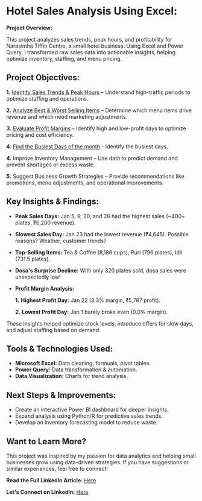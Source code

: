 # Hotel Sales Analysis Using Excel:

**Project Overview:** 

 This project analyzes sales trends, peak hours, and profitability for Narasimha Tiffin Centre, a small hotel business. Using Excel and Power Query, I transformed raw sales data into actionable insights, helping optimize inventory, staffing, and menu pricing.

## Project Objectives:
 
 **1️.** [Identify Sales Trends & Peak Hours](https://github.com/Anila-03/hotel-sales-analysis/blob/main/Hotel%20sales%20tremds.pdf) – Understand high-traffic periods to optimize staffing and operations.
 
**2️.** [Analyze Best & Worst Selling Items](https://github.com/Anila-03/hotel-sales-analysis/blob/main/Hotel%20Top%20and%20low%20selling%20items.pdf) – Determine which menu items drive revenue and which need marketing adjustments.

**3️.** [Evaluate Profit Margins](https://github.com/Anila-03/hotel-sales-analysis/blob/main/Hotel%20Profit%20Margin%25.pdf) – Identify high and low-profit days to optimize pricing and cost efficiency.

**4.** [Find the Busiest Days of the month](https://github.com/Anila-03/hotel-sales-analysis/blob/main/Hotel%20buiest%20days.pdf) - Identify the busiest days.

**4.** Improve Inventory Management – Use data to predict demand and prevent shortages or excess waste.

**5️.** Suggest Business Growth Strategies – Provide recommendations like promotions, menu adjustments, and operational improvements.

## Key Insights & Findings:
- **Peak Sales Days:** Jan 5, 9, 20, and 28 had the highest sales (~400+ plates, ₹6,200 revenue).
- **Slowest Sales Day:**  Jan 23 had the lowest revenue (₹4,645). Possible reasons? Weather, customer trends?
- **Top-Selling Items:** Tea & Coffee (8,186 cups),  Puri (796 plates), Idli (731.5 plates).
- **Dosa's Surprise Decline:** With only 320 plates sold, dosa sales were unexpectedly low!
- **Profit Margin Analysis:**

   **1.** **Highest Profit Day:** Jan 22 (3.3% margin, ₹5,787 profit).
  
   **2.** **Lowest Profit Day:** Jan 1 barely broke even (0.0% margin).

These insights helped optimize stock levels, introduce offers for slow days, and adjust staffing based on demand.

## Tools & Technologies Used:
- **Microsoft Excel:** Data cleaning, formuals, pivot tables.
- **Power Query:** Data transformation & automation.
- **Data Visualization:** Charts for trend analysis.

## Next Steps & Improvements:
- Create an interactive Power BI dashboard for deeper insights.
- Expand analysis using Python/R for predictive sales trends.
- Develop an inventory forecasting model to reduce waste.

## Want to Learn More?
This project was inspired by my passion for data analytics and helping small businesses grow using data-driven strategies. If you have suggestions or similar experiences, feel free to connect!

**Read the Full LinkedIn Article:** [Here](https://www.linkedin.com/pulse/data-dosas-dash-excel-magic-transformation-small-tiffin-anila-kathi-fet2c/?trackingId=6Fk8H3h%2BTp6pM6cv%2B3RMLw%3D%3D)

**Let's Connect on LinkedIn:** [Here](https://www.linkedin.com/in/anilakathi/)
